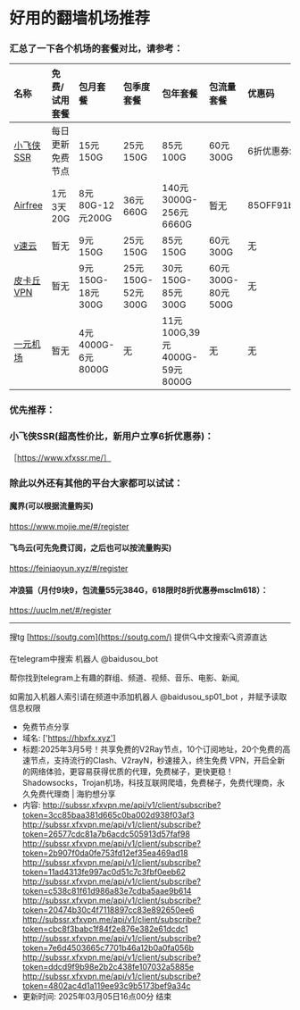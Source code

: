 # 好用的翻墙机场推荐
### 汇总了一下各个机场的套餐对比，请参考：
| 名称 | 免费/试用套餐 | 包月套餐 | 包季度套餐 | 包年套餐 | 包流量套餐 | 优惠码 |
| :----- | :----- | :----- | :----- | :----- | :----- | :-----|
| [小飞侠SSR](https://www.xfxssr.me/) | 每日更新免费节点 | 15元150G | 25元150G | 85元100G | 60元300G | 6折优惠券xfxssr1 |
| [Airfree](https://airfree.space/auth/register) | 1元3天20G | 8元80G-12元200G | 36元660G | 140元3000G-256元6660G | 暂无 | 85OFF91b22a25 |
| [v速云](https://www.xfxssr.me/) | 暂无 | 9元150G | 25元150G | 85元150G | 60元300G | 无 |
| [皮卡丘VPN](https://pkqjiasu.com/)                  | 暂无             | 9元150G-18元300G | 25元150G-52元300G | 30元150G-85元300G | 60元300G-80元500G | 无 |
| [一元机场](https://xn--4gq62f52gdss.com/#/register) | 暂无 | 4元4000G-6元8000G | 无 | 11元100G,39元4000G-59元8000G | 无 | 无 |


### 优先推荐：
### 小飞侠SSR(超高性价比，新用户立享6折优惠券)：
［https://www.xfxssr.me/］



### 除此以外还有其他的平台大家都可以试试：

#### 魔界(可以根据流量购买)
https://www.mojie.me/#/register
#### 飞鸟云(可先免费订阅，之后也可以按流量购买)
https://feiniaoyun.xyz/#/register
#### 冲浪猫（月付9块9，包流量55元384G，618限时8折优惠券msclm618）：
https://uuclm.net/#/register

---------------------------------------------------------------------------------------------------------------------------------

搜tg [https://soutg.com](https://soutg.com/) 提供🔍中文搜索🔍资源直达

在telegram中搜索 机器人 @baidusou_bot

帮你找到telegram上有趣的群组、频道、视频、音乐、电影、新闻,

如需加入机器人索引请在频道中添加机器人 @baidusou_sp01_bot ，并赋予读取信息权限

- 免费节点分享 
- 域名: ['https://hbxfx.xyz'] 
- 标题:2025年3月5号！共享免费的V2Ray节点，10个订阅地址，20个免费的高速节点，支持流行的Clash、V2rayN，秒速接入，终生免费 VPN，开启全新的网络体验，更容易获得优质的代理，免费梯子，更快更稳！Shadowsocks，Trojan机场，科技互联网爬墙，免费梯子，免费代理商，永久免费代理商  |  海豹想分享 
- 内容: 
http://subssr.xfxvpn.me/api/v1/client/subscribe?token=3cc85baa381d665c0ba002d938f03af3
http://subssr.xfxvpn.me/api/v1/client/subscribe?token=26577cdc81a7b6acdc505913d57faf98
http://subssr.xfxvpn.me/api/v1/client/subscribe?token=2b907f0da0fe753fd12ef35ea469ad18
http://subssr.xfxvpn.me/api/v1/client/subscribe?token=11ad4313fe997ac0d51c7c3fbf0eeb62
http://subssr.xfxvpn.me/api/v1/client/subscribe?token=c538c81f61d986a83e7cdba5aae9b614
http://subssr.xfxvpn.me/api/v1/client/subscribe?token=20474b30c4f7118897cc83e892650ee6
http://subssr.xfxvpn.me/api/v1/client/subscribe?token=cbc8f3babc1f84f2e876e382e61dcdc1
http://subssr.xfxvpn.me/api/v1/client/subscribe?token=7e6d4503665c7701b46a12b0a0fa056b
http://subssr.xfxvpn.me/api/v1/client/subscribe?token=ddcd9f9b98e2b2c438fe107032a5885e
http://subssr.xfxvpn.me/api/v1/client/subscribe?token=4802ac4d1a119ee93c9b5173bef9a34c 
- 更新时间: 2025年03月05日16点00分 
结束
